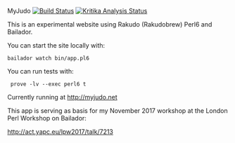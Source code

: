 MyJudo   [![Build Status](https://travis-ci.org/lancew/MyJudo.svg?branch=master)](https://travis-ci.org/lancew/MyJudo) [![Kritika Analysis Status](https://kritika.io/users/lancew/repos/1285814063416590/heads/master/status.svg)](https://kritika.io/users/lancew/repos/1285814063416590/heads/master/)

This is an experimental website using Rakudo (Rakudobrew) Perl6 and Bailador.

You can start the site locally with:
```
bailador watch bin/app.pl6
```

You can run tests with:
```
 prove -lv --exec perl6 t
```

Currently running at http://myjudo.net

This app is serving as basis for my November 2017 workshop at the London Perl Workshop on Bailador:

http://act.yapc.eu/lpw2017/talk/7213


